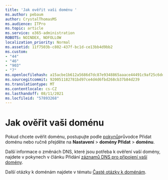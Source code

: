 ```yaml
---
title: 'Jak ověřit vaši doménu '
ms.author: pebaum
author: CrystalThomasMS
ms.audience: ITPro
ms.topic: article
ms.service: o365-administration
ROBOTS: NOINDEX, NOFOLLOW
localization_priority: Normal
ms.assetid: 11f7503b-c802-437f-bc1d-ce13bb4d9bb2
ms.custom:
- "44"
- "46"
- "903"
- "7"
ms.openlocfilehash: a15acbe1b612a5686d7dc87e9348865aaace44491c9af25c6dda470492fd06c6
ms.sourcegitcommit: 920051182781bd97ce4d4d6fbd268cb37b84d239
ms.translationtype: MT
ms.contentlocale: cs-CZ
ms.lasthandoff: 08/11/2021
ms.locfileid: "57893268"
---
```

# <a name="how-to-verify-your-domain"></a>Jak ověřit vaši doménu

Pokud chcete ověřit doménu, postupujte podle [pokynů](https://admin.microsoft.com/Adminportal#/Domains/Wizard)průvodce Přidat doménu nebo ručně přejděte na **Nastavení**  >  **domény Přidat**  >  **doménu**.

Další informace o změnách DNS, které jsou potřeba k ověření vaší domény, najdete v pokynech v článku Přidání [záznamů DNS pro připojení vaší domény](https://docs.microsoft.com/microsoft-365/admin/get-help-with-domains/create-dns-records-at-any-dns-hosting-provider).

Další otázky k doménám najdete v tématu [Časté otázky k doménám](https://docs.microsoft.com/microsoft-365/admin/setup/domains-faq).
